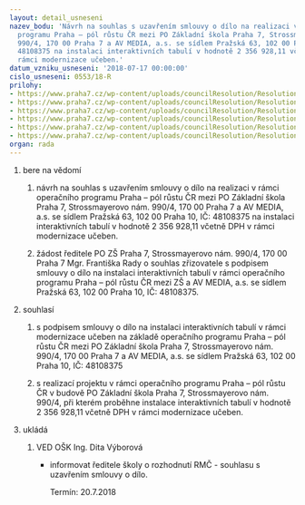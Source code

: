 ```yaml
---
layout: detail_usneseni
nazev_bodu: 'Návrh na souhlas s uzavřením smlouvy o dílo na realizaci v rámci operačního
  programu Praha – pól růstu ČR mezi PO Základní škola Praha 7, Strossmayerovo nám.
  990/4, 170 00 Praha 7 a AV MEDIA, a.s. se sídlem Pražská 63, 102 00 Praha 10, IČ:
  48108375 na instalaci interaktivních tabulí v hodnotě 2 356 928,11 včetně DPH v
  rámci modernizace učeben.'
datum_vzniku_usneseni: '2018-07-17 00:00:00'
cislo_usneseni: 0553/18-R
prilohy:
- https://www.praha7.cz/wp-content/uploads/councilResolution/Resolutions/30098/export/Duvodovazprava~376220.docx
- https://www.praha7.cz/wp-content/uploads/councilResolution/Resolutions/30098/export/ZadostosouhlasspodpisemKupnismlouvyvramci~376219.pdf
- https://www.praha7.cz/wp-content/uploads/councilResolution/Resolutions/30098/export/smlouva_ZSSTROSS_AV_final~376218.docx
- https://www.praha7.cz/wp-content/uploads/councilResolution/Resolutions/30098/export/Priloha_c_1_SOD~376217.xlsx
- https://www.praha7.cz/wp-content/uploads/councilResolution/Resolutions/30098/export/Priloha_c_2_SOD~376216.xlsx
- https://www.praha7.cz/wp-content/uploads/councilResolution/Resolutions/30098/export/export~376741.pdf
organ: rada
---
```

<ol id="urzList" class="urzList_view"><li class="urzClass1" id=""><span name="1">bere na vědomí</span><ol class="urzOlClass decimal "><li class="urzClass2" id="" style="text-align: left;"><span><p>návrh na souhlas s uzavřením smlouvy o dílo na realizaci v rámci operačního programu Praha – pól růstu ČR mezi PO Základní škola Praha 7, Strossmayerovo nám. 990/4, 170 00 Praha 7 a AV MEDIA, a.s. se sídlem Pražská 63, 102 00 Praha 10, IČ: 48108375 na instalaci interaktivních tabulí v hodnotě 2 356 928,11 včetně DPH v rámci modernizace učeben.</p></span></li><li class="urzClass2" id="" style="text-align: left;"><span><p>žádost ředitele PO ZŠ Praha 7, Strossmayerovo nám. 990/4, 170 00 Praha 7 Mgr. Františka Rady o souhlas zřizovatele s podpisem smlouvy o dílo na instalaci interaktivních tabulí v rámci operačního programu Praha – pól růstu ČR mezi ZŠ a AV MEDIA, a.s. se sídlem Pražská 63, 102 00 Praha 10, IČ: 48108375.</p></span></li></ol></li><li class="urzClass1" id=""><span name="26">souhlasí</span><ol class="urzOlClass decimal "><li class="urzClass2" id="" style="text-align: left;"><span><p>s podpisem smlouvy o dílo na instalaci interaktivních tabulí v rámci modernizace učeben na základě operačního programu Praha – pól růstu ČR mezi PO Základní škola Praha 7, Strossmayerovo nám. 990/4, 170 00 Praha 7 a AV MEDIA, a.s. se sídlem Pražská 63, 102 00 Praha 10, IČ: 48108375<br></p></span></li><li class="urzClass2" id="" style="text-align: left;"><span><p>s realizací projektu v rámci operačního programu Praha – pól růstu ČR v budově PO Základní škola Praha 7, Strossmayerovo nám. 990/4, při kterém proběhne instalace interaktivních tabulí v hodnotě 2 356 928,11 včetně DPH v rámci modernizace učeben.</p></span></li></ol></li><li class="urzClass1" id="urzUkoly"><span name="1">ukládá</span><ol class="urzOlClass"><li class="urzClass2"><span><p>VED OŠK Ing. Dita Výborová</p></span><ul class="urzUlClass"><li class="urzClass3"><span><p>informovat ředitele školy o rozhodnutí RMČ - souhlasu s uzavřením smlouvy o dílo.</p></span><span class="urzUkolTermin">  Termín:&nbsp;20.7.2018</span></li></ul></li></ol></li></ol>